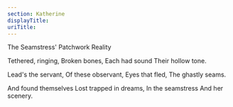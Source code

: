 ```yaml
---
section: Katherine
displayTitle:
uriTitle:
---
```


The Seamstress' Patchwork Reality

Tethered, ringing,
Broken bones,
Each had sound
Their hollow tone.

Lead's the servant,
Of these observant,
Eyes that fled,
The ghastly seams.

And found themselves
Lost trapped in dreams,
In the seamstress
And her scenery.